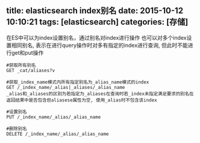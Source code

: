 title: elasticsearch index别名
date: 2015-10-12 10:10:21
tags: [elasticsearch]
categories: [存储]
---

在ES中可以为index设置别名，通过别名对index进行操作
也可以对多个index设置相同别名, 表示在进行query操作时对多有指定的index进行查询, 但此时不能进行get和put操作

```
#获取所有别名
GET _cat/aliases?v

#获取_index_name模式内所有指定别名为_alias_name模式的index
GET /_index_name/_alias|_aliases/_alias_name
_alias和_aliases的区别为若指定为_aliases在查询时若_index未指定满足要求的别名在返回结果中是否包含但aliasese属性为空, 使用_alias时不包含该index

#设置别名
PUT /_index_name/_alias/_alias_name

#删除别名
DELETE /_index_name/_alias/_alias_name

```